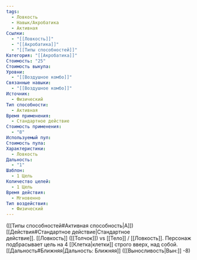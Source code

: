 ```yaml
---
tags:
  - Ловкость
  - Навык/Акробатика
  - Активная
Ссылки:
  - "[[Ловкость]]"
  - "[[Акробатика]]"
  - "[[Типы способностей]]"
Категория: "[[Акробатика]]"
Стоимость: "25"
Стоимость выкупа: 
Уровни:
  - "[[Воздушное комбо]]"
Связанные навыки:
  - "[[Воздушное комбо]]"
Источник:
  - Физический
Тип способности:
  - Активная
Время применения:
  - Стандартное действие
Стоимость применения:
  - "8"
Используемый пул: 
Стоимость пула: 
Характеристики:
  - Ловкость
Дальность:
  - "1"
Шаблон:
  - 1 Цель
Количество целей:
  - 1 Цель
Время действия:
  - Мгновенно
Тип воздействия:
  - Физический
---
```

([[Типы способностей#Активная способность|А]]) [[Действия#Стандартное действие|Стандартное действие]]. [[Ловкость]] ([[Толчок]]) vs [[Тело]] / [[Ловкость]]. Персонаж подбрасывает цель на 4 [[Клетка|клетки]] строго вверх, над собой. [[Дальность#Ближняя|Дальность: Ближняя]] ([[Выносливость|Вын:]] -8)